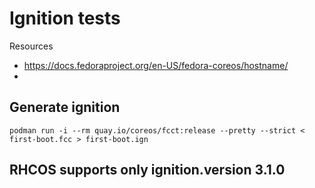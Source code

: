 # Ignition tests

Resources
 * https://docs.fedoraproject.org/en-US/fedora-coreos/hostname/
 *


## Generate ignition

```
podman run -i --rm quay.io/coreos/fcct:release --pretty --strict < first-boot.fcc > first-boot.ign
```

## RHCOS supports only ignition.version 3.1.0

[](ioctl-error.png)